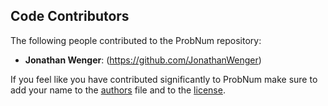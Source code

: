 ## Code Contributors

The following people contributed to the ProbNum repository:

- **Jonathan Wenger**: (https://github.com/JonathanWenger)

If you feel like you have contributed significantly to ProbNum make sure to add your name to the [authors](https://github.com/probabilistic-numerics/probnum/blob/master/AUTHORS.md)
file and to the [license](https://github.com/probabilistic-numerics/probnum/blob/master/LICENSE.txt).

